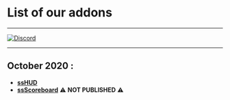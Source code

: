 # List of our addons

***

[![Discord](https://cdn.discordapp.com/attachments/756310049390985299/773705281330479164/20201104_192826.png)](https://discord.gg/aY3rGxVTaa)

***

## October 2020 :
- **[ssHUD](https://github.com/ssdev-team/ssHUD)**
- **[ssScoreboard](https://github.com/ssdev-team/ssScoreboard)** :warning: **NOT PUBLISHED** :warning: 
